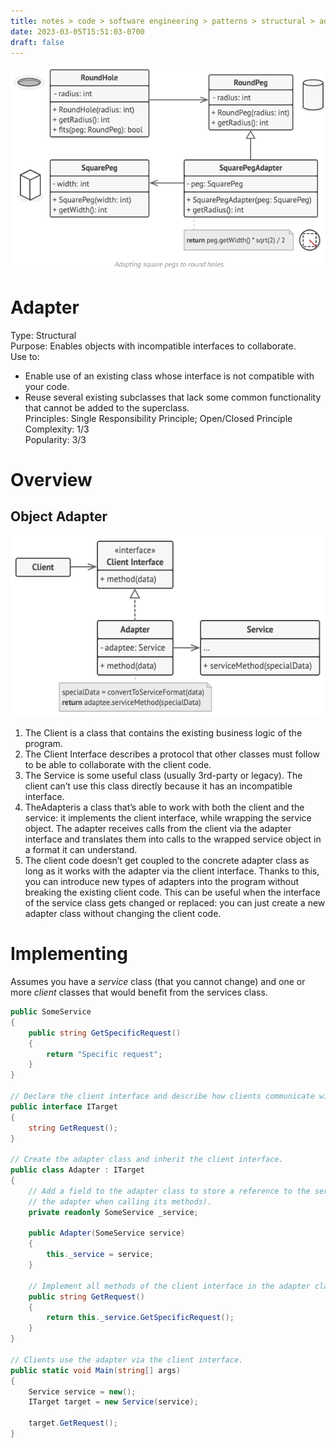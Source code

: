 ```yaml
---
title: notes > code > software engineering > patterns > structural > adapter
date: 2023-03-05T15:51:03-0700
draft: false
---
```

<img src="Structural_Adapter-image1.png" style="width:5.28333in;height:3.4in" />

# Adapter
Type: Structural  
Purpose: Enables objects with incompatible interfaces to collaborate.  
Use to:
- Enable use of an existing class whose interface is not compatible with your code.
- Reuse several existing subclasses that lack some common functionality that cannot be added to the superclass.  
Principles: Single Responsibility Principle; Open/Closed Principle  
Complexity: 1/3  
Popularity: 3/3  

# Overview
## Object Adapter
<img src="Structural_Adapter-image2.png" style="width:5.475in;height:3.025in" alt="Structure of the Adapter design pattern (the object adapter)" />  

1.  The Client is a class that contains the existing business logic of the program.
2.  The Client Interface describes a protocol that other classes must follow to be able to collaborate with the client code.
3.  The Service is some useful class (usually 3rd-party or legacy). The client can’t use this class directly because it has an incompatible interface.
4.  TheAdapteris a class that’s able to work with both the client and the service: it implements the client interface, while wrapping the service object. The adapter receives calls from the client via the adapter interface and translates them into calls to the wrapped service object in a format it can understand.
5.  The client code doesn’t get coupled to the concrete adapter class as long as it works with the adapter via the client interface. Thanks to this, you can introduce new types of adapters into the program without breaking the existing client code. This can be useful when the interface of the service class gets changed or replaced: you can just create a new adapter class without changing the client code.

# Implementing
Assumes you have a *service* class (that you cannot change) and one or more *client* classes that would benefit from the services class.
```cs
public SomeService
{
    public string GetSpecificRequest()
    {
        return "Specific request";
    }
}

// Declare the client interface and describe how clients communicate with the service.
public interface ITarget
{
    string GetRequest();
}

// Create the adapter class and inherit the client interface.
public class Adapter : ITarget
{
    // Add a field to the adapter class to store a reference to the service object (either initialize the field via the constructor or pass it to
    // the adapter when calling its methods).
    private readonly SomeService _service;

    public Adapter(SomeService service)
    {
        this._service = service;
    }

    // Implement all methods of the client interface in the adapter class (delegating most of the real work to the service object).
    public string GetRequest()
    {
        return this._service.GetSpecificRequest();
    }
}

// Clients use the adapter via the client interface.
public static void Main(string[] args)
{
    Service service = new();
    ITarget target = new Service(service);

    target.GetRequest();
}
```
